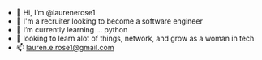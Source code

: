 - 👋 Hi, I’m @laurenerose1
- 👀 I'm a recruiter looking to become a software engineer
- 🌱 I’m currently learning ... python 
- 📕 looking to learn alot of things, network, and grow as a woman in tech
- 📫 lauren.e.rose1@gmail.com

<!---
laurenerose1/laurenerose1 is a ✨ special ✨ repository because its `README.md` (this file) appears on your GitHub profile.
You can click the Preview link to take a look at your changes.
--->
